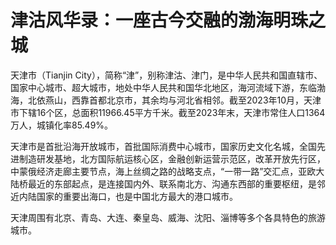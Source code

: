 # 津沽风华录：一座古今交融的渤海明珠之城

天津市（Tianjin City），简称“津”，别称津沽、津门，是中华人民共和国直辖市、国家中心城市、超大城市，地处中华人民共和国华北地区，海河流域下游，东临渤海，北依燕山，西靠首都北京市，其余均与河北省相邻。截至2023年10月，天津市下辖16个区，总面积11966.45平方千米。截至2023年末，天津市常住人口1364万人，城镇化率85.49%。

天津市是首批沿海开放城市，首批国际消费中心城市，国家历史文化名城，全国先进制造研发基地，北方国际航运核心区，金融创新运营示范区，改革开放先行区，中蒙俄经济走廊主要节点，海上丝绸之路的战略支点，“一带一路”交汇点，亚欧大陆桥最近的东部起点，是连接国内外、联系南北方、沟通东西部的重要枢纽，是邻近内陆国家的重要出海口，也是中国北方最大的港口城市。

天津周围有北京、青岛、大连、秦皇岛、威海、沈阳、淄博等多个各具特色的旅游城市。